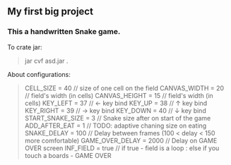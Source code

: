 ## My first big project
### This a handwritten Snake game.

To crate jar:
> jar cvf asd.jar .

About configurations:
>CELL_SIZE = 40 // size of one cell on the field
CANVAS_WIDTH = 20 // field's width (in cells)
CANVAS_HEIGHT = 15 // field's width (in cells)
KEY_LEFT = 37 // ← key bind
KEY_UP = 38 // ↑ key bind
KEY_RIGHT = 39 // → key bind
KEY_DOWN = 40 // ↓ key bind
START_SNAKE_SIZE = 3 // Snake size after on start of the game
ADD_AFTER_EAT = 1 // TODO: adaptive chaning size on eating
SNAKE_DELAY = 100 // Delay between frames (100 < delay < 150 more comfortable)
GAME_OVER_DELAY = 2000 // Delay on GAME OVER screen
INF_FIELD = true // if true - field is a loop : else if you touch a boards - GAME OVER
